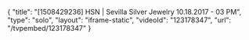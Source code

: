 {
    "title": "[1508429236] HSN | Sevilla Silver Jewelry 10.18.2017 - 03 PM",
    "type": "solo",
    "layout": "iframe-static",
    "videoId": "123178347",
    "url": "\/tvpembed\/123178347"
}